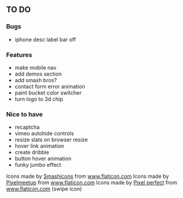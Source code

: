 ## TO DO

### Bugs
* iphone desc label bar off

### Features
* make mobile nav
* add demos section
* add smash bros?
* contact form error animation
* paint bucket color switcher
* turn logo to 3d chip

### Nice to have
* recaptcha
* vimeo autohide controls
* resize slats on browser resize
* hover link animation
* create dribble
* button hover animation
* funky jumbo effect

Icons made by <a href="https://www.flaticon.com/authors/smashicons" title="Smashicons">Smashicons</a> from <a href="https://www.flaticon.com/" title="Flaticon"> www.flaticon.com</a>
Icons made by <a href="https://www.flaticon.com/authors/pixelmeetup" title="Pixelmeetup">Pixelmeetup</a> from <a href="https://www.flaticon.com/" title="Flaticon"> www.flaticon.com</a>
Icons made by <a href="https://www.flaticon.com/authors/pixel-perfect" title="Pixel perfect">Pixel perfect</a> from <a href="https://www.flaticon.com/" title="Flaticon"> www.flaticon.com</a> (swipe icon)